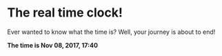 # The real time clock!

Ever wanted to know what the time is? Well, your journey is about to end!

**The time is Nov 08, 2017, 17:40**
